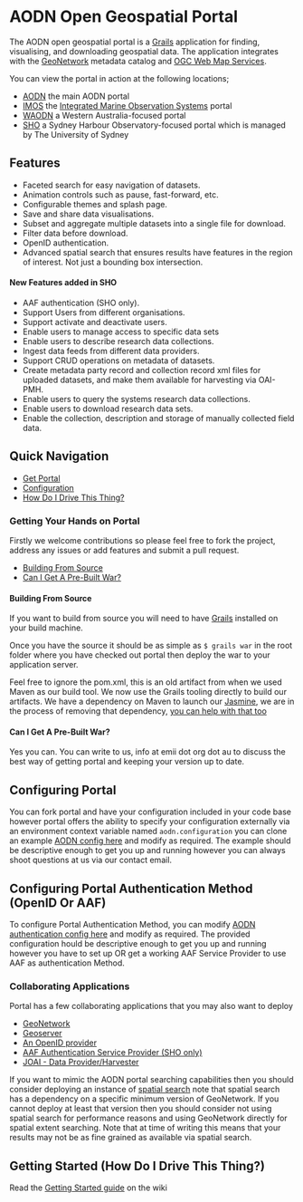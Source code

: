 AODN Open Geospatial Portal
===========================

The AODN open geospatial portal is a [Grails](http://grails.org/) application for finding, visualising, and downloading geospatial data. 
The application integrates with the [GeoNetwork](http://geonetwork-opensource.org/) metadata catalog and [OGC Web Map Services](http://www.opengeospatial.org/standards/wms). 

You can view the portal in action at the following locations;

* [AODN](http://portal.aodn.org.au) the main AODN portal
* [IMOS](http://imos.aodn.org.au) the [Integrated Marine Observation Systems](http://www.imos.org.au) portal
* [WAODN](http://wa.aodn.org.au) a Western Australia-focused portal
* [SHO](http://www.sydney.edu.au/sho) a Sydney Harbour Observatory-focused portal which is managed by The University of Sydney

## Features

* Faceted search for easy navigation of datasets.
* Animation controls such as pause, fast-forward, etc.
* Configurable themes and splash page.
* Save and share data visualisations.
* Subset and aggregate multiple datasets into a single file for download.
* Filter data before download.
* OpenID authentication.
* Advanced spatial search that ensures results have features in the region of interest.  Not just a bounding box intersection.

#### New Features added in SHO
* AAF authentication (SHO only).
* Support Users from different organisations.
* Support activate and deactivate users.
* Enable users to manage access to specific data sets
* Enable users to describe research data collections.
* Ingest data feeds from different data providers.
* Support CRUD operations on metadata of datasets.
* Create metadata party record and collection record xml files for uploaded datasets, and make them available for harvesting via OAI-PMH.
* Enable users to query the systems research data collections.
* Enable users to download research data sets.
* Enable the collection, description and storage of manually collected field data.

## Quick Navigation

* [Get Portal](#getting-your-hands-on-portal)
* [Configuration](#configuring-portal)
* [How Do I Drive This Thing?](#Getting-Started)

### Getting Your Hands on Portal

Firstly we welcome contributions so please feel free to fork the project, address any issues or add features and submit
a pull request.

* [Building From Source](#building-from-source)
* [Can I Get A Pre-Built War?](#can-i-get-a-pre-built-war-)

#### Building From Source

If you want to build from source you will need to have [Grails](http://grails.org/) installed on your build machine.

Once you have the source it should be as simple as ```$ grails war``` in the root folder where you have checked out portal
then deploy the war to your application server.

Feel free to ignore the pom.xml, this is an old artifact from when we used Maven as our build tool. We now use the
Grails tooling directly to build our artifacts. We have a dependency on Maven to launch our [Jasmine](http://pivotal.github.com/jasmine/ "Jasmine BDD"),
we are in the process of removing that dependency, [you can help with that too](https://github.com/jkburges/grails-javascript-phantomjs "Grails JavaScript PhantomJS")

#### Can I Get A Pre-Built War?

Yes you can. You can write to us, info at emii dot org dot au to discuss the best way of getting portal and keeping your
version up to date.

## Configuring Portal

You can fork portal and have your configuration included in your code base however portal offers the ability to specify
your configuration externally via an environment context variable named ```aodn.configuration``` you can clone an
example [AODN config here](https://github.com/aodn/aodn-portal-config) and modify as required. The example should be
descriptive enough to get you up and running however you can always shoot questions at us via our contact email.

## Configuring Portal Authentication Method (OpenID Or AAF)
To configure Portal Authentication Method, you can modify [AODN authentication config here](https://github.com/IntersectAustralia/aodn-portal/blob/master/grails-app/conf/AuthenticationMethod.groovy)
and modify as required. The provided configuration hould be descriptive enough to get you up and running however you have to set up OR get a working AAF Service Provider to use AAF as authentication Method.

### Collaborating Applications

Portal has a few collaborating applications that you may also want to deploy

* [GeoNetwork](http://geonetwork-opensource.org/)
* [Geoserver](http://geoserver.org/)
* [An OpenID provider](http://openid.net/)
* [AAF Authentication Service Provider (SHO only)](http://shibboleth.net)
* [JOAI - Data Provider/Harvester](http://www.dlese.org/dds/services/joai_software.jsp)

If you want to mimic the AODN portal searching capabilities then you should consider deploying an instance of
[spatial search](https://github.com/aodn/spatial-search) note that spatial search has a dependency on a specific
minimum version of GeoNetwork. If you cannot deploy at least that version then you should consider not using spatial
search for performance reasons and using GeoNetwork directly for spatial extent searching. Note that at time of writing
this means that your results may not be as fine grained as available via spatial search.

## Getting Started   (How Do I Drive This Thing?)

Read the [Getting Started guide](https://github.com/aodn/aodn-portal/wiki/Getting-Started) on the wiki

